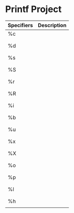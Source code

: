 # Printf Project

| Specifiers |          Description                       |
|------------|--------------------------------------------|
|   %c       |                                            |
|            |                                            |
|            |                                            |
|   %d       |                                            |
|            |                                            |
|            |                                            |
|   %s       |                                            |
|            |                                            |
|            |                                            |
|   %S       |                                            |
|            |                                            |
|            |                                            |
|   %r       |                                            |
|            |                                            |
|            |                                            |
|   %R       |                                            |
|            |                                            |
|            |                                            |
|   %i       |                                            |
|            |                                            |
|            |                                            |
|   %b       |                                            |
|            |                                            |
|            |                                            |
|   %u       |                                            |
|            |                                            |
|            |                                            |
|   %x       |                                            |
|            |                                            |
|            |                                            |
|   %X       |                                            |
|            |                                            |
|            |                                            |
|   %o       |                                            |
|            |                                            |
|            |                                            |
|   %p       |                                            |
|            |                                            |
|            |                                            |
|   %l       |                                            |
|            |                                            |
|            |                                            |
|   %h       |                                            |
|            |                                            |
